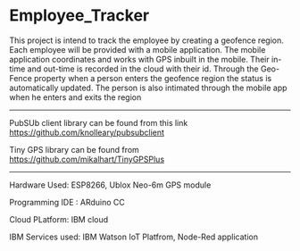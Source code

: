# Employee_Tracker
This project is intend to track the employee by creating a geofence region. Each employee will be provided with a mobile application. The mobile application coordinates and works with GPS inbuilt in the mobile. Their in-time and out-time is recorded in the cloud with their id.
Through the Geo-Fence property when a person enters the geofence region the status is automatically updated.
The person is also intimated through the mobile app when he enters and exits the region

---

PubSUb client library can be found from this link
https://github.com/knolleary/pubsubclient

Tiny GPS library can be found from
https://github.com/mikalhart/TinyGPSPlus

---
Hardware Used: ESP8266, Ublox Neo-6m GPS module

Programming IDE : ARduino CC

Cloud PLatform: IBM cloud

IBM Services used: IBM Watson IoT Platfrom, Node-Red application
